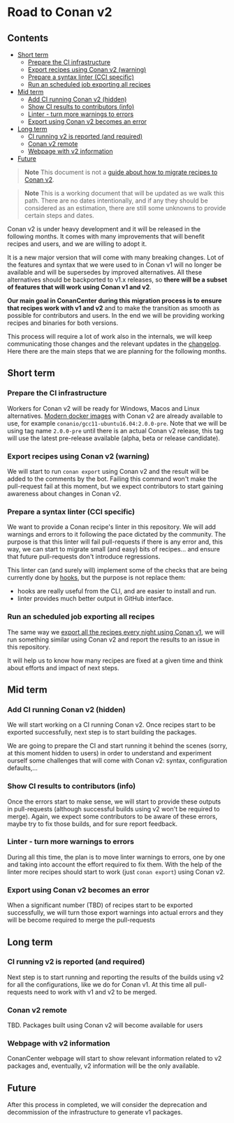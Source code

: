 # Road to Conan v2

<!-- toc -->
## Contents

  * [Short term](#short-term)
    * [Prepare the CI infrastructure](#prepare-the-ci-infrastructure)
    * [Export recipes using Conan v2 (warning)](#export-recipes-using-conan-v2-warning)
    * [Prepare a syntax linter (CCI specific)](#prepare-a-syntax-linter-cci-specific)
    * [Run an scheduled job exporting all recipes](#run-an-scheduled-job-exporting-all-recipes)
  * [Mid term](#mid-term)
    * [Add CI running Conan v2 (hidden)](#add-ci-running-conan-v2-hidden)
    * [Show CI results to contributors (info)](#show-ci-results-to-contributors-info)
    * [Linter - turn more warnings to errors](#linter---turn-more-warnings-to-errors)
    * [Export using Conan v2 becomes an error](#export-using-conan-v2-becomes-an-error)
  * [Long term](#long-term)
    * [CI running v2 is reported (and required)](#ci-running-v2-is-reported-and-required)
    * [Conan v2 remote](#conan-v2-remote)
    * [Webpage with v2 information](#webpage-with-v2-information)
  * [Future](#future)<!-- endToc -->

> **Note** This document is not a [guide about how to migrate recipes to Conan v2](v2_migration.md).

> **Note** This is a working document that will be updated as we walk
> this path. There are no dates intentionally, and if any they should be
> considered as an estimation, there are still some unknowns to provide
> certain steps and dates.

Conan v2 is under heavy development and it will be released in the
following months. It comes with many improvements that will benefit
recipes and users, and we are willing to adopt it.

It is a new major version that will come with many breaking changes. Lot
of the features and syntax that we were used to in Conan v1 will no longer
be available and will be supersedes by improved alternatives. All these
alternatives should be backported to v1.x releases, so **there will be a
subset of features that will work using Conan v1 and v2**.

**Our main goal in ConanCenter during this migration process is to ensure
that recipes work with v1 and v2** and to make the transition as smooth as
possible for contributors and users. In the end we will be providing
working recipes and binaries for both versions.

This process will require a lot of work also in the internals, we will keep
communicating those changes and the relevant updates in the
[changelog](changelog.md). Here there are the main steps that we are
planning for the following months.

## Short term

### Prepare the CI infrastructure

Workers for Conan v2 will be ready for Windows, Macos and Linux alternatives.
[Modern docker images](https://github.com/conan-io/conan-docker-tools/tree/master/modern) with Conan v2 are already
available to use, for example `conanio/gcc11-ubuntu16.04:2.0.0-pre`.
Note that we will be using tag name `2.0.0-pre` until there is an
actual Conan v2 release, this tag will use the latest pre-release
available (alpha, beta or release candidate).

### Export recipes using Conan v2 (warning)

We will start to run `conan export` using Conan v2 and the result will be
added to the comments by the bot. Failing this command won't make the
pull-request fail at this moment, but we expect contributors to start
gaining awareness about changes in Conan v2.

### Prepare a syntax linter (CCI specific)

We want to provide a Conan recipe's linter in this repository. We will add
warnings and errors to it following the pace dictated by the community.
The purpose is that this linter will fail pull-requests if there is any
error and, this way, we can start to migrate small (and easy) bits of
recipes... and ensure that future pull-requests don't introduce
regressions.

This linter can (and surely will) implement some of the checks that are
being currently done by [hooks](https://github.com/conan-io/hooks), but
the purpose is not replace them:

* hooks are really useful from the CLI, and are easier to install and run.
* linter provides much better output in GitHub interface.

### Run an scheduled job exporting all recipes

The same way we [export all the recipes every night using Conan v1](https://github.com/conan-io/conan-center-index/issues/2232), we will
run something similar using Conan v2 and report the results to an issue in
this repository.

It will help us to know how many recipes are fixed at a given time and
think about efforts and impact of next steps.

## Mid term

### Add CI running Conan v2 (hidden)

We will start working on a CI running Conan v2. Once recipes start to be
exported successfully, next step is to start building the packages.

We are going to prepare the CI and start running it behind the scenes
(sorry, at this moment hidden to users) in order to understand and
experiment ourself some challenges that will come with Conan v2: syntax,
configuration defaults,...

### Show CI results to contributors (info)

Once the errors start to make sense, we will start to provide these outputs
in pull-requests (although successful builds using v2 won't be required to
merge). Again, we expect some contributors to be aware of these errors,
maybe try to fix those builds, and for sure report feedback.

### Linter - turn more warnings to errors

During all this time, the plan is to move linter warnings to errors, one
by one and taking into account the effort required to fix them. With the
help of the linter more recipes should start to work (just `conan export`)
using Conan v2.

### Export using Conan v2 becomes an error

When a significant number (TBD) of recipes start to be exported
successfully, we will turn those export warnings into actual errors and
they will be become required to merge the pull-requests

## Long term

### CI running v2 is reported (and required)

Next step is to start running and reporting the results of the builds using
v2 for all the configurations, like we do for Conan v1. At this time all
pull-requests need to work with v1 and v2 to be merged.

### Conan v2 remote

TBD. Packages built using Conan v2 will become available for users

### Webpage with v2 information

ConanCenter webpage will start to show relevant information related to v2
packages and, eventually, v2 information will be the only available.

## Future

After this process in completed, we will consider the deprecation and
decommission of the infrastructure to generate v1 packages.
